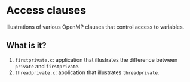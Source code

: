 # Access clauses

Illustrations of various OpenMP clauses that control access to
variables.


## What is it?

1. `firstprivate.c`: application that illustrates the difference
   between `private` and `firstprivate`.
1. `threadprivate.c`: application that illustrates `threadprivate`.
